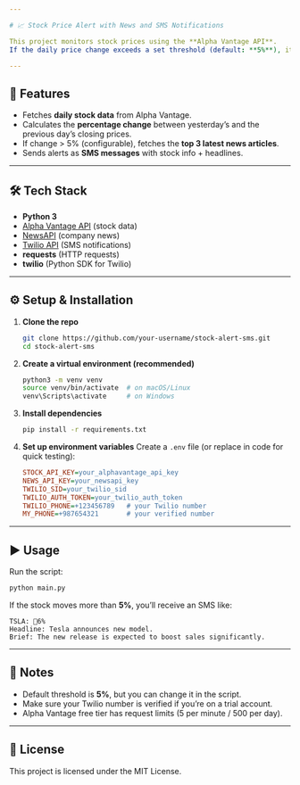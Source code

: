 ```yaml
---

# 📈 Stock Price Alert with News and SMS Notifications

This project monitors stock prices using the **Alpha Vantage API**.
If the daily price change exceeds a set threshold (default: **5%**), it automatically fetches the latest news about the company from the **NewsAPI** and sends formatted alerts via **Twilio SMS**.

---
```


## 🚀 Features

* Fetches **daily stock data** from Alpha Vantage.
* Calculates the **percentage change** between yesterday’s and the previous day’s closing prices.
* If change > 5% (configurable), fetches the **top 3 latest news articles**.
* Sends alerts as **SMS messages** with stock info + headlines.

---

## 🛠️ Tech Stack

* **Python 3**
* [Alpha Vantage API](https://www.alphavantage.co/) (stock data)
* [NewsAPI](https://newsapi.org/) (company news)
* [Twilio API](https://www.twilio.com/) (SMS notifications)
* **requests** (HTTP requests)
* **twilio** (Python SDK for Twilio)

---

## ⚙️ Setup & Installation

1. **Clone the repo**

   ```bash
   git clone https://github.com/your-username/stock-alert-sms.git
   cd stock-alert-sms
   ```

2. **Create a virtual environment (recommended)**

   ```bash
   python3 -m venv venv
   source venv/bin/activate  # on macOS/Linux
   venv\Scripts\activate     # on Windows
   ```

3. **Install dependencies**

   ```bash
   pip install -r requirements.txt
   ```

4. **Set up environment variables**
   Create a `.env` file (or replace in code for quick testing):

   ```ini
   STOCK_API_KEY=your_alphavantage_api_key
   NEWS_API_KEY=your_newsapi_key
   TWILIO_SID=your_twilio_sid
   TWILIO_AUTH_TOKEN=your_twilio_auth_token
   TWILIO_PHONE=+123456789   # your Twilio number
   MY_PHONE=+987654321       # your verified number
   ```

---

## ▶️ Usage

Run the script:

```bash
python main.py
```

If the stock moves more than **5%**, you’ll receive an SMS like:

```
TSLA: 🔺6%
Headline: Tesla announces new model.
Brief: The new release is expected to boost sales significantly.
```

---

## 📝 Notes

* Default threshold is **5%**, but you can change it in the script.
* Make sure your Twilio number is verified if you’re on a trial account.
* Alpha Vantage free tier has request limits (5 per minute / 500 per day).

---

## 📜 License

This project is licensed under the MIT License.
